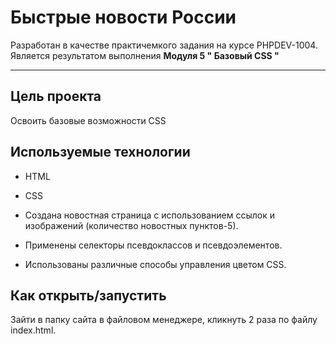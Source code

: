 # Быстрые новости России

Разработан в качестве практичемкого задания на курсе PHPDEV-1004. Является результатом выполнения **Модуля 5 " Базовый СSS "**

---

## Цель проекта

Освоить базовые возможности СSS

## Используемые технологии

* HTML

* CSS

* Создана новостная страница с использованием ссылок и изображений (количество новостных пунктов-5).

* Применены селекторы псевдоклассов и псевдоэлементов.

* Использованы различные способы управления цветом СSS.

## Как открыть/запустить

Зайти в папку сайта в файловом менеджере, кликнуть 2 раза по файлу index.html.
